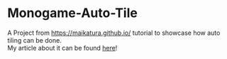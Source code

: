 # Monogame-Auto-Tile
A Project from https://maikatura.github.io/ tutorial to showcase how auto tiling can be done.<br>
My article about it can be found <a href="https://maikatura.github.io/Auto-Tile/">here</a>!
